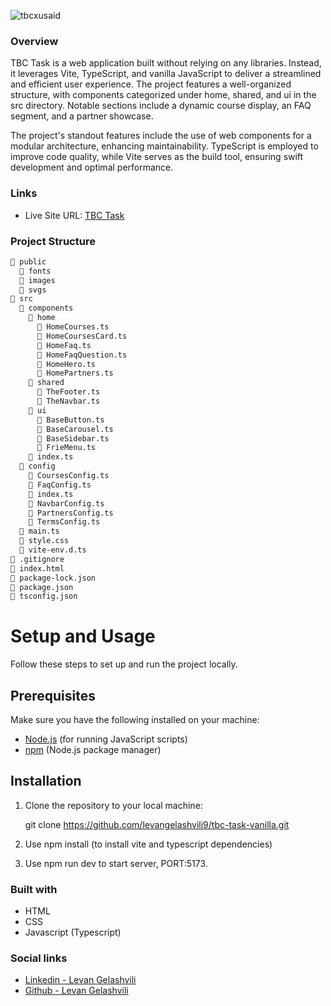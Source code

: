 ![tbcxusaid](https://static.wixstatic.com/media/dd97f4_86c58c47370442a889e9a4e9db4eb00c~mv2.png/v1/crop/x_1,y_0,w_426,h_123/fill/w_106,h_30,al_c,q_85,usm_0.66_1.00_0.01,enc_auto/Asset%201%402x.png)

### Overview

TBC Task is a web application built without relying on any libraries. Instead, it leverages Vite, TypeScript, and vanilla JavaScript to deliver a streamlined and efficient user experience. The project features a well-organized structure, with components categorized under home, shared, and ui in the src directory. Notable sections include a dynamic course display, an FAQ segment, and a partner showcase.

The project's standout features include the use of web components for a modular architecture, enhancing maintainability. TypeScript is employed to improve code quality, while Vite serves as the build tool, ensuring swift development and optimal performance.

### Links

- Live Site URL: [TBC Task](https://tbc-task-vanilla.vercel.app/)

### Project Structure

```bash
📁 public
  📁 fonts
  📁 images
  📁 svgs
📁 src
  📁 components
    📁 home
      📄 HomeCourses.ts
      📄 HomeCoursesCard.ts
      📄 HomeFaq.ts
      📄 HomeFaqQuestion.ts
      📄 HomeHero.ts
      📄 HomePartners.ts
    📁 shared
      📄 TheFooter.ts
      📄 TheNavbar.ts
    📁 ui
      📄 BaseButton.ts
      📄 BaseCarousel.ts
      📄 BaseSidebar.ts
      📄 FrieMenu.ts
    📄 index.ts
  📁 config
    📄 CoursesConfig.ts
    📄 FaqConfig.ts
    📄 index.ts
    📄 NavbarConfig.ts
    📄 PartnersConfig.ts
    📄 TermsConfig.ts
  📄 main.ts
  📄 style.css
  📄 vite-env.d.ts
📄 .gitignore
📄 index.html
📄 package-lock.json
📄 package.json
📄 tsconfig.json
```

# Setup and Usage

Follow these steps to set up and run the project locally.

## Prerequisites

Make sure you have the following installed on your machine:

- [Node.js](https://nodejs.org/) (for running JavaScript scripts)
- [npm](https://www.npmjs.com/) (Node.js package manager)

## Installation

1. Clone the repository to your local machine:

   git clone https://github.com/levangelashvili9/tbc-task-vanilla.git

2. Use npm install (to install vite and typescript dependencies)

3. Use npm run dev to start server, PORT:5173.

### Built with

- HTML
- CSS
- Javascript (Typescript)

### Social links

- [Linkedin - Levan Gelashvili](https://www.linkedin.com/in/levan-gelashvili-669327227/)
- [Github - Levan Gelashvili](https://github.com/levangelashvili9)

